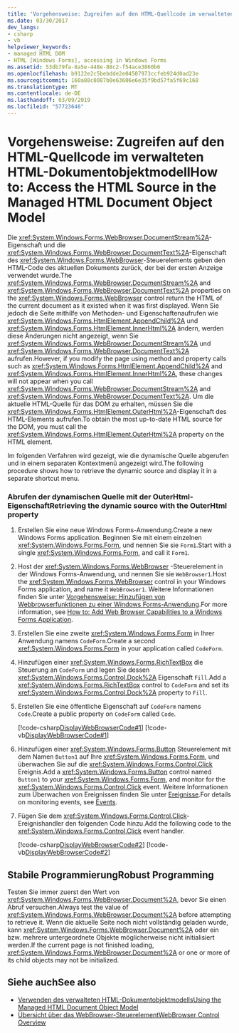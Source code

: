 ```yaml
---
title: 'Vorgehensweise: Zugreifen auf den HTML-Quellcode im verwalteten HTML-Dokumentobjektmodell'
ms.date: 03/30/2017
dev_langs:
- csharp
- vb
helpviewer_keywords:
- managed HTML DOM
- HTML [Windows Forms], accessing in Windows Forms
ms.assetid: 53db79fa-8a5e-448e-88c2-f54ace3860b6
ms.openlocfilehash: b9122e2c5bebdde2e04507973ccfeb924d0ad23e
ms.sourcegitcommit: 160a88c8087b0e63606e6e35f9bd57fa5f69c168
ms.translationtype: MT
ms.contentlocale: de-DE
ms.lasthandoff: 03/09/2019
ms.locfileid: "57723646"
---
```

# <a name="how-to-access-the-html-source-in-the-managed-html-document-object-model"></a><span data-ttu-id="94252-102">Vorgehensweise: Zugreifen auf den HTML-Quellcode im verwalteten HTML-Dokumentobjektmodell</span><span class="sxs-lookup"><span data-stu-id="94252-102">How to: Access the HTML Source in the Managed HTML Document Object Model</span></span>
<span data-ttu-id="94252-103">Die <xref:System.Windows.Forms.WebBrowser.DocumentStream%2A>-Eigenschaft und die <xref:System.Windows.Forms.WebBrowser.DocumentText%2A>-Eigenschaft des <xref:System.Windows.Forms.WebBrowser>-Steuerelements geben den HTML-Code des aktuellen Dokuments zurück, der bei der ersten Anzeige verwendet wurde.</span><span class="sxs-lookup"><span data-stu-id="94252-103">The <xref:System.Windows.Forms.WebBrowser.DocumentStream%2A> and <xref:System.Windows.Forms.WebBrowser.DocumentText%2A> properties on the <xref:System.Windows.Forms.WebBrowser> control return the HTML of the current document as it existed when it was first displayed.</span></span> <span data-ttu-id="94252-104">Wenn Sie jedoch die Seite mithilfe von Methoden- und Eigenschaftenaufrufen wie <xref:System.Windows.Forms.HtmlElement.AppendChild%2A> und <xref:System.Windows.Forms.HtmlElement.InnerHtml%2A> ändern, werden diese Änderungen nicht angezeigt, wenn Sie <xref:System.Windows.Forms.WebBrowser.DocumentStream%2A> und <xref:System.Windows.Forms.WebBrowser.DocumentText%2A> aufrufen.</span><span class="sxs-lookup"><span data-stu-id="94252-104">However, if you modify the page using method and property calls such as <xref:System.Windows.Forms.HtmlElement.AppendChild%2A> and <xref:System.Windows.Forms.HtmlElement.InnerHtml%2A>, these changes will not appear when you call <xref:System.Windows.Forms.WebBrowser.DocumentStream%2A> and <xref:System.Windows.Forms.WebBrowser.DocumentText%2A>.</span></span> <span data-ttu-id="94252-105">Um die aktuelle HTML-Quelle für das DOM zu erhalten, müssen Sie die <xref:System.Windows.Forms.HtmlElement.OuterHtml%2A>-Eigenschaft des HTML-Elements aufrufen.</span><span class="sxs-lookup"><span data-stu-id="94252-105">To obtain the most up-to-date HTML source for the DOM, you must call the <xref:System.Windows.Forms.HtmlElement.OuterHtml%2A> property on the HTML element.</span></span>  
  
 <span data-ttu-id="94252-106">Im folgenden Verfahren wird gezeigt, wie die dynamische Quelle abgerufen und in einem separaten Kontextmenü angezeigt wird.</span><span class="sxs-lookup"><span data-stu-id="94252-106">The following procedure shows how to retrieve the dynamic source and display it in a separate shortcut menu.</span></span>  
  
### <a name="retrieving-the-dynamic-source-with-the-outerhtml-property"></a><span data-ttu-id="94252-107">Abrufen der dynamischen Quelle mit der OuterHtml-Eigenschaft</span><span class="sxs-lookup"><span data-stu-id="94252-107">Retrieving the dynamic source with the OuterHtml property</span></span>  
  
1.  <span data-ttu-id="94252-108">Erstellen Sie eine neue Windows Forms-Anwendung.</span><span class="sxs-lookup"><span data-stu-id="94252-108">Create a new Windows Forms application.</span></span> <span data-ttu-id="94252-109">Beginnen Sie mit einem einzelnen <xref:System.Windows.Forms.Form>, und nennen Sie sie `Form1`.</span><span class="sxs-lookup"><span data-stu-id="94252-109">Start with a single <xref:System.Windows.Forms.Form>, and call it `Form1`.</span></span>  
  
2.  <span data-ttu-id="94252-110">Host der <xref:System.Windows.Forms.WebBrowser> -Steuerelement in der Windows Forms-Anwendung, und nennen Sie sie `WebBrowser1`.</span><span class="sxs-lookup"><span data-stu-id="94252-110">Host the <xref:System.Windows.Forms.WebBrowser> control in your Windows Forms application, and name it `WebBrowser1`.</span></span> <span data-ttu-id="94252-111">Weitere Informationen finden Sie unter [Vorgehensweise: Hinzufügen von Webbrowserfunktionen zu einer Windows Forms-Anwendung](how-to-add-web-browser-capabilities-to-a-windows-forms-application.md).</span><span class="sxs-lookup"><span data-stu-id="94252-111">For more information, see [How to: Add Web Browser Capabilities to a Windows Forms Application](how-to-add-web-browser-capabilities-to-a-windows-forms-application.md).</span></span>  
  
3.  <span data-ttu-id="94252-112">Erstellen Sie eine zweite <xref:System.Windows.Forms.Form> in Ihrer Anwendung namens `CodeForm`.</span><span class="sxs-lookup"><span data-stu-id="94252-112">Create a second <xref:System.Windows.Forms.Form> in your application called `CodeForm`.</span></span>  
  
4.  <span data-ttu-id="94252-113">Hinzufügen einer <xref:System.Windows.Forms.RichTextBox> die Steuerung an `CodeForm` und legen Sie dessen <xref:System.Windows.Forms.Control.Dock%2A> Eigenschaft `Fill`.</span><span class="sxs-lookup"><span data-stu-id="94252-113">Add a <xref:System.Windows.Forms.RichTextBox> control to `CodeForm` and set its <xref:System.Windows.Forms.Control.Dock%2A> property to `Fill`.</span></span>  
  
5.  <span data-ttu-id="94252-114">Erstellen Sie eine öffentliche Eigenschaft auf `CodeForm` namens `Code`.</span><span class="sxs-lookup"><span data-stu-id="94252-114">Create a public property on `CodeForm` called `Code`.</span></span>  
  
     [!code-csharp[DisplayWebBrowserCode#1](~/samples/snippets/csharp/VS_Snippets_Winforms/DisplayWebBrowserCode/CS/CodeForm.cs#1)]
     [!code-vb[DisplayWebBrowserCode#1](~/samples/snippets/visualbasic/VS_Snippets_Winforms/DisplayWebBrowserCode/VB/CodeForm.vb#1)]  
  
6.  <span data-ttu-id="94252-115">Hinzufügen einer <xref:System.Windows.Forms.Button> Steuerelement mit dem Namen `Button1` auf Ihre <xref:System.Windows.Forms.Form>, und überwachen Sie auf die <xref:System.Windows.Forms.Control.Click> Ereignis.</span><span class="sxs-lookup"><span data-stu-id="94252-115">Add a <xref:System.Windows.Forms.Button> control named `Button1` to your <xref:System.Windows.Forms.Form>, and monitor for the <xref:System.Windows.Forms.Control.Click> event.</span></span> <span data-ttu-id="94252-116">Weitere Informationen zum Überwachen von Ereignissen finden Sie unter [Ereignisse](../../../standard/events/index.md).</span><span class="sxs-lookup"><span data-stu-id="94252-116">For details on monitoring events, see [Events](../../../standard/events/index.md).</span></span>  
  
7.  <span data-ttu-id="94252-117">Fügen Sie dem <xref:System.Windows.Forms.Control.Click>-Ereignishandler den folgenden Code hinzu.</span><span class="sxs-lookup"><span data-stu-id="94252-117">Add the following code to the <xref:System.Windows.Forms.Control.Click> event handler.</span></span>  
  
     [!code-csharp[DisplayWebBrowserCode#2](~/samples/snippets/csharp/VS_Snippets_Winforms/DisplayWebBrowserCode/CS/Form1.cs#2)]
     [!code-vb[DisplayWebBrowserCode#2](~/samples/snippets/visualbasic/VS_Snippets_Winforms/DisplayWebBrowserCode/VB/Form1.vb#2)]  
  
## <a name="robust-programming"></a><span data-ttu-id="94252-118">Stabile Programmierung</span><span class="sxs-lookup"><span data-stu-id="94252-118">Robust Programming</span></span>  
 <span data-ttu-id="94252-119">Testen Sie immer zuerst den Wert von <xref:System.Windows.Forms.WebBrowser.Document%2A>, bevor Sie einen Abruf versuchen.</span><span class="sxs-lookup"><span data-stu-id="94252-119">Always test the value of <xref:System.Windows.Forms.WebBrowser.Document%2A> before attempting to retrieve it.</span></span> <span data-ttu-id="94252-120">Wenn die aktuelle Seite noch nicht vollständig geladen wurde, kann <xref:System.Windows.Forms.WebBrowser.Document%2A> oder ein bzw. mehrere untergeordnete Objekte möglicherweise nicht initialisiert werden.</span><span class="sxs-lookup"><span data-stu-id="94252-120">If the current page is not finished loading, <xref:System.Windows.Forms.WebBrowser.Document%2A> or one or more of its child objects may not be initialized.</span></span>  
  
## <a name="see-also"></a><span data-ttu-id="94252-121">Siehe auch</span><span class="sxs-lookup"><span data-stu-id="94252-121">See also</span></span>
- [<span data-ttu-id="94252-122">Verwenden des verwalteten HTML-Dokumentobjektmodells</span><span class="sxs-lookup"><span data-stu-id="94252-122">Using the Managed HTML Document Object Model</span></span>](using-the-managed-html-document-object-model.md)
- [<span data-ttu-id="94252-123">Übersicht über das WebBrowser-Steuerelement</span><span class="sxs-lookup"><span data-stu-id="94252-123">WebBrowser Control Overview</span></span>](webbrowser-control-overview.md)
